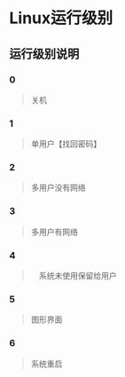 # Linux运行级别



## 运行级别说明

### 0

> 关机

### 1

> 单用户【找回密码】

### 2

> 多用户没有网络

### 3

> 多用户有网络

### 4

> 　系统未使用保留给用户

### 5

> 图形界面

### 6

> 系统重启